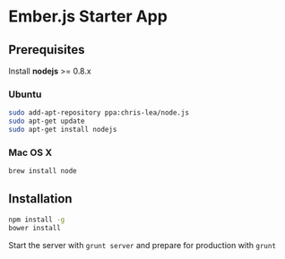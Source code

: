 Ember.js Starter App
====================

Prerequisites
-------------

Install **nodejs** >= 0.8.x


### Ubuntu

```bash
sudo add-apt-repository ppa:chris-lea/node.js
sudo apt-get update
sudo apt-get install nodejs
```

### Mac OS X
```bash
brew install node
```

Installation
------------

```bash
npm install -g
bower install
```

Start the server with `grunt server` and prepare for production with `grunt`
